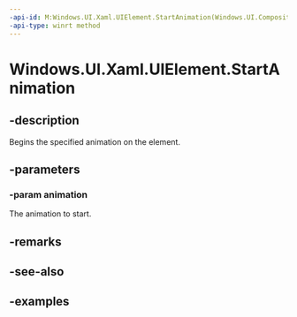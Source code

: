 ```yaml
---
-api-id: M:Windows.UI.Xaml.UIElement.StartAnimation(Windows.UI.Composition.ICompositionAnimationBase)
-api-type: winrt method
---
```


<!-- Method syntax.
public void UIElement.StartAnimation(ICompositionAnimationBase animation)
-->

# Windows.UI.Xaml.UIElement.StartAnimation

## -description
Begins the specified animation on the element.

## -parameters
### -param animation

The animation to start.

## -remarks

## -see-also

## -examples


